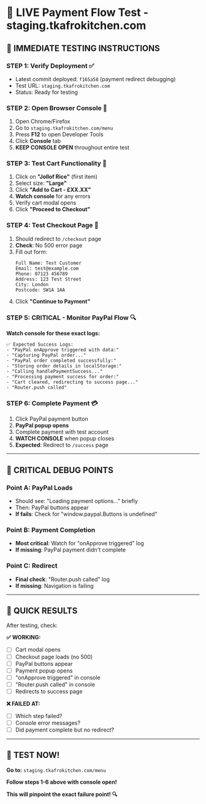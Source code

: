# 🧪 LIVE Payment Flow Test - staging.tkafrokitchen.com

## 🎯 **IMMEDIATE TESTING INSTRUCTIONS**

### **STEP 1: Verify Deployment** ✅
- Latest commit deployed: `f165a58` (payment redirect debugging)
- Test URL: `staging.tkafrokitchen.com`
- Status: Ready for testing

### **STEP 2: Open Browser Console** 🔧
1. Open Chrome/Firefox
2. Go to `staging.tkafrokitchen.com/menu`
3. Press **F12** to open Developer Tools
4. Click **Console** tab
5. **KEEP CONSOLE OPEN** throughout entire test

### **STEP 3: Test Cart Functionality** 🛒
1. Click on **"Jollof Rice"** (first item)
2. Select size: **"Large"**
3. Click **"Add to Cart - £XX.XX"**
4. **Watch console** for any errors
5. Verify cart modal opens
6. Click **"Proceed to Checkout"**

### **STEP 4: Test Checkout Page** 📝
1. Should redirect to `/checkout` page
2. **Check**: No 500 error page
3. Fill out form:
   ```
   Full Name: Test Customer
   Email: test@example.com
   Phone: 07123 456789
   Address: 123 Test Street
   City: London
   Postcode: SW1A 1AA
   ```
4. Click **"Continue to Payment"**

### **STEP 5: CRITICAL - Monitor PayPal Flow** 🔍

**Watch console for these exact logs:**

```
✅ Expected Success Logs:
- "PayPal onApprove triggered with data:"
- "Capturing PayPal order..."
- "PayPal order completed successfully:"
- "Storing order details in localStorage:"
- "Calling handlePaymentSuccess..."
- "Processing payment success for order:"
- "Cart cleared, redirecting to success page..."
- "Router.push called"
```

### **STEP 6: Complete Payment** 💳
1. Click PayPal payment button
2. **PayPal popup opens**
3. Complete payment with test account
4. **WATCH CONSOLE** when popup closes
5. **Expected**: Redirect to `/success` page

---

## 🎯 **CRITICAL DEBUG POINTS**

### **Point A: PayPal Loads** 
- Should see: "Loading payment options..." briefly
- Then: PayPal buttons appear
- **If fails**: Check for "window.paypal.Buttons is undefined"

### **Point B: Payment Completion**
- **Most critical**: Watch for "onApprove triggered" log
- **If missing**: PayPal payment didn't complete

### **Point C: Redirect**
- **Final check**: "Router.push called" log
- **If missing**: Navigation is failing

---

## 🚨 **QUICK RESULTS**

After testing, check:

**✅ WORKING:**
- [ ] Cart modal opens
- [ ] Checkout page loads (no 500)
- [ ] PayPal buttons appear
- [ ] Payment popup opens
- [ ] "onApprove triggered" in console
- [ ] "Router.push called" in console
- [ ] Redirects to success page

**❌ FAILED AT:**
- [ ] Which step failed?
- [ ] Console error messages?
- [ ] Did payment complete but no redirect?

---

## 🎯 **TEST NOW!**

**Go to:** `staging.tkafrokitchen.com/menu`

**Follow steps 1-6 above with console open!**

**This will pinpoint the exact failure point! 🔍**